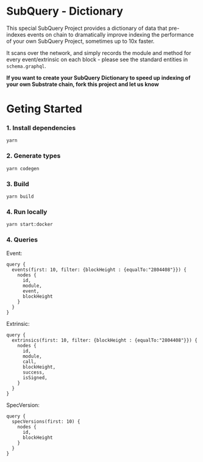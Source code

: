 # SubQuery - Dictionary 

This special SubQuery Project provides a dictionary of data that pre-indexes events on chain to dramatically improve indexing the performance of your own SubQuery Project, sometimes up to 10x faster.

It scans over the network, and simply records the module and method for every event/extrinsic on each block - please see the standard entities in `schema.graphql`.

**If you want to create your SubQuery Dictionary to speed up indexing of your own Substrate chain, fork this project and let us know**

# Geting Started
### 1. Install dependencies
```shell
yarn
```

### 2. Generate types
```shell
yarn codegen
```

### 3. Build
```shell
yarn build
```

### 4. Run locally
```shell
yarn start:docker
```

### 4. Queries

Event:

```
query {
  events(first: 10, filter: {blockHeight : {equalTo:"2804408"}}) {
    nodes {
      id,
      module,
      event,
      blockHeight
    }
  }
}
```

Extrinsic:

```
query {
  extrinsics(first: 10, filter: {blockHeight : {equalTo:"2804408"}}) {
    nodes {
      id,
      module,
      call,
      blockHeight,
      success,
      isSigned,
    }
  }
}
```

SpecVersion:

```
query {
  specVersions(first: 10) {
    nodes {
      id,
      blockHeight
    }
  }
}
```